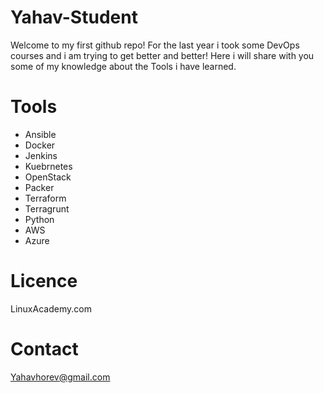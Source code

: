 # Yahav-Student

Welcome to my first github repo!
For the last year i  took some DevOps courses and i am trying to get better and better!
Here i will share with you some of my knowledge about the Tools i have learned.

# Tools

- Ansible 
- Docker
- Jenkins
- Kuebrnetes
- OpenStack
- Packer
- Terraform
- Terragrunt
- Python
- AWS
- Azure

# Licence

LinuxAcademy.com

# Contact

Yahavhorev@gmail.com





